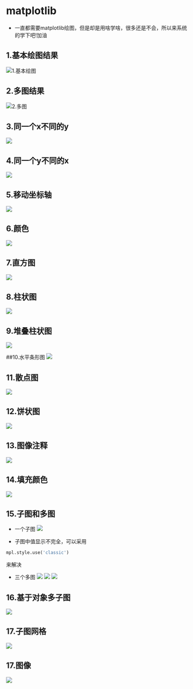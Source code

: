 # matplotlib
* 一直都需要matplotlib绘图，但是却是用啥学啥，很多还是不会，所以来系统的学下吧!加油

## 1.基本绘图结果
![1.基本绘图](./result/1.png)

## 2.多图结果
![2.多图](./result/2.png)

## 3.同一个x不同的y
![](./result/3.png)

## 4.同一个y不同的x
![](./result/4.png)

## 5.移动坐标轴
![](./result/5.png)

## 6.颜色
![](./result/6.png)

## 7.直方图
![](./result/7.png)

## 8.柱状图
![](./result/8.png)

## 9.堆叠柱状图
![](./result/9.png)

##10.水平条形图
![](./result/10.png)

## 11.散点图
![](./result/11.png)

## 12.饼状图
![](./result/12.png)

## 13.图像注释
![](./result/13.png)

## 14.填充颜色
![](./result/14.png)

## 15.子图和多图
* 一个子图
![](./result/15.1.png)

* 子图中值显示不完全，可以采用
```python
mpl.style.use('classic')
```
来解决

* 三个多图
![](./result/15.2.png)
![](./result/15.3.png)
![](./result/15.4.png)

## 16.基于对象多子图
![](./result/16.png)

## 17.子图网格
![](./result/17.png)

## 17.图像
![](./result/18.png)
